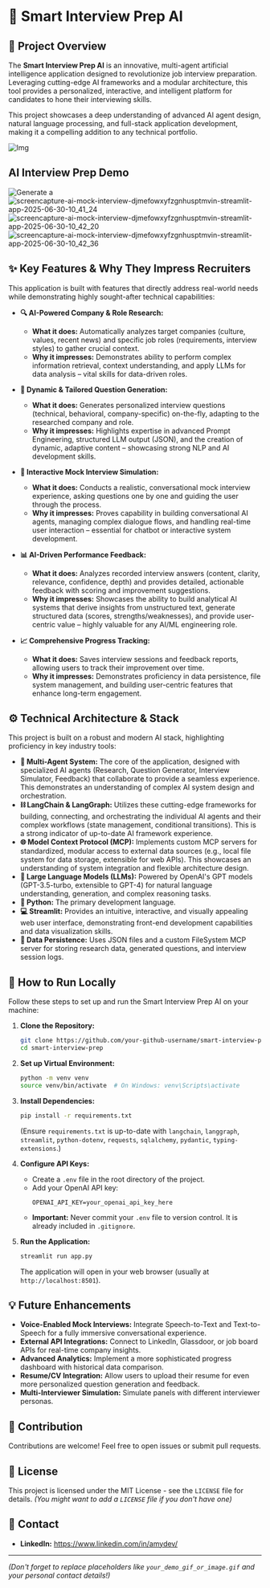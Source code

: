 # 🎯 Smart Interview Prep AI

## 🚀 Project Overview

The **Smart Interview Prep AI** is an innovative, multi-agent artificial intelligence application designed to revolutionize job interview preparation. Leveraging cutting-edge AI frameworks and a modular architecture, this tool provides a personalized, interactive, and intelligent platform for candidates to hone their interviewing skills.

This project showcases a deep understanding of advanced AI agent design, natural language processing, and full-stack application development, making it a compelling addition to any technical portfolio.

![Img](https://github.com/user-attachments/assets/2ce6adfa-83b6-4a2c-be1d-f212911a7429)

## AI Interview Prep Demo
![Generate a ](https://github.com/user-attachments/assets/0f2d5881-52b3-49cb-902b-9886a3abf1bf)
![screencapture-ai-mock-interview-djmefowxyfzgnhusptmvin-streamlit-app-2025-06-30-10_41_24](https://github.com/user-attachments/assets/d0fe481a-057d-470e-83ab-30059b41f49f)
![screencapture-ai-mock-interview-djmefowxyfzgnhusptmvin-streamlit-app-2025-06-30-10_42_20](https://github.com/user-attachments/assets/32e75c3e-b1ac-412e-b380-e954947f0f21)
![screencapture-ai-mock-interview-djmefowxyfzgnhusptmvin-streamlit-app-2025-06-30-10_42_36](https://github.com/user-attachments/assets/ebe6fadf-d55f-408d-a1a2-b159497250fd)

## ✨ Key Features & Why They Impress Recruiters

This application is built with features that directly address real-world needs while demonstrating highly sought-after technical capabilities:

*   **🔍 AI-Powered Company & Role Research:**
    *   **What it does:** Automatically analyzes target companies (culture, values, recent news) and specific job roles (requirements, interview styles) to gather crucial context.
    *   **Why it impresses:** Demonstrates ability to perform complex information retrieval, context understanding, and apply LLMs for data analysis – vital skills for data-driven roles.

*   **📝 Dynamic & Tailored Question Generation:**
    *   **What it does:** Generates personalized interview questions (technical, behavioral, company-specific) on-the-fly, adapting to the researched company and role.
    *   **Why it impresses:** Highlights expertise in advanced Prompt Engineering, structured LLM output (JSON), and the creation of dynamic, adaptive content – showcasing strong NLP and AI development skills.

*   **🎤 Interactive Mock Interview Simulation:**
    *   **What it does:** Conducts a realistic, conversational mock interview experience, asking questions one by one and guiding the user through the process.
    *   **Why it impresses:** Proves capability in building conversational AI agents, managing complex dialogue flows, and handling real-time user interaction – essential for chatbot or interactive system development.

*   **📊 AI-Driven Performance Feedback:**
    *   **What it does:** Analyzes recorded interview answers (content, clarity, relevance, confidence, depth) and provides detailed, actionable feedback with scoring and improvement suggestions.
    *   **Why it impresses:** Showcases the ability to build analytical AI systems that derive insights from unstructured text, generate structured data (scores, strengths/weaknesses), and provide user-centric value – highly valuable for any AI/ML engineering role.

*   **📈 Comprehensive Progress Tracking:**
    *   **What it does:** Saves interview sessions and feedback reports, allowing users to track their improvement over time.
    *   **Why it impresses:** Demonstrates proficiency in data persistence, file system management, and building user-centric features that enhance long-term engagement.

## ⚙️ Technical Architecture & Stack

This project is built on a robust and modern AI stack, highlighting proficiency in key industry tools:

*   **🤖 Multi-Agent System:** The core of the application, designed with specialized AI agents (Research, Question Generator, Interview Simulator, Feedback) that collaborate to provide a seamless experience. This demonstrates an understanding of complex AI system design and orchestration.
*   **⛓️ LangChain & LangGraph:** Utilizes these cutting-edge frameworks for building, connecting, and orchestrating the individual AI agents and their complex workflows (state management, conditional transitions). This is a strong indicator of up-to-date AI framework experience.
*   **🌐 Model Context Protocol (MCP):** Implements custom MCP servers for standardized, modular access to external data sources (e.g., local file system for data storage, extensible for web APIs). This showcases an understanding of system integration and flexible architecture design.
*   **🧠 Large Language Models (LLMs):** Powered by OpenAI's GPT models (GPT-3.5-turbo, extensible to GPT-4) for natural language understanding, generation, and complex reasoning tasks.
*   **🐍 Python:** The primary development language.
*   **💻 Streamlit:** Provides an intuitive, interactive, and visually appealing web user interface, demonstrating front-end development capabilities and data visualization skills.
*   **💾 Data Persistence:** Uses JSON files and a custom FileSystem MCP server for storing research data, generated questions, and interview session logs.

## 🚀 How to Run Locally

Follow these steps to set up and run the Smart Interview Prep AI on your machine:

1.  **Clone the Repository:**
    ```bash
    git clone https://github.com/your-github-username/smart-interview-prep.git
    cd smart-interview-prep
    ```

2.  **Set up Virtual Environment:**
    ```bash
    python -m venv venv
    source venv/bin/activate  # On Windows: venv\Scripts\activate
    ```

3.  **Install Dependencies:**
    ```bash
    pip install -r requirements.txt
    ```
    (Ensure `requirements.txt` is up-to-date with `langchain`, `langgraph`, `streamlit`, `python-dotenv`, `requests`, `sqlalchemy`, `pydantic`, `typing-extensions`.)

4.  **Configure API Keys:**
    *   Create a `.env` file in the root directory of the project.
    *   Add your OpenAI API key:
        ```
        OPENAI_API_KEY=your_openai_api_key_here
        ```
    *   **Important:** Never commit your `.env` file to version control. It is already included in `.gitignore`.

5.  **Run the Application:**
    ```bash
    streamlit run app.py
    ```
    The application will open in your web browser (usually at `http://localhost:8501`).

## 💡 Future Enhancements

*   **Voice-Enabled Mock Interviews:** Integrate Speech-to-Text and Text-to-Speech for a fully immersive conversational experience.
*   **External API Integrations:** Connect to LinkedIn, Glassdoor, or job board APIs for real-time company insights.
*   **Advanced Analytics:** Implement a more sophisticated progress dashboard with historical data comparison.
*   **Resume/CV Integration:** Allow users to upload their resume for even more personalized question generation and feedback.
*   **Multi-Interviewer Simulation:** Simulate panels with different interviewer personas.

## 🤝 Contribution

Contributions are welcome! Feel free to open issues or submit pull requests.

## 📄 License

This project is licensed under the MIT License - see the `LICENSE` file for details. *(You might want to add a `LICENSE` file if you don't have one)*

## 📧 Contact
*   **LinkedIn:** https://www.linkedin.com/in/amydev/

---
*(Don't forget to replace placeholders like `your_demo_gif_or_image.gif` and your personal contact details!)*
```
